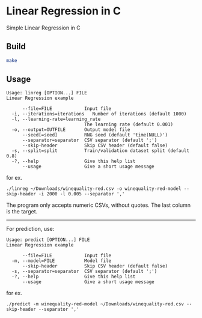 # Linear Regression in C

Simple Linear Regression in C

## Build

```bash
make
```

## Usage

```
Usage: linreg [OPTION...] FILE
Linear Regression example

      --file=FILE            Input file
  -i, --iterations=iterations   Number of iterations (default 1000)
  -l, --learning-rate=learning_rate
                             The learning rate (default 0.001)
  -o, --output=OUTFILE       Output model file
      --seed[=seed]          RNG seed (default 'time(NULL)')
      --separator=separator  CSV separator (default ';')
      --skip-header          Skip CSV header (default false)
  -s, --split=split          Train/validation dataset split (default 0.8)
  -?, --help                 Give this help list
      --usage                Give a short usage message
```

for ex.

`./linreg ~/Downloads/winequality-red.csv -o winequality-red-model --skip-header -i 2000 -l 0.005 --separator ','`

The program only accepts numeric CSVs, without quotes. The last column is the target.

---

For prediction, use:

```
Usage: predict [OPTION...] FILE
Linear Regression example

      --file=FILE            Input file
  -m, --model=FILE           Model file
      --skip-header          Skip CSV header (default false)
  -s, --separator=separator  CSV separator (default ';')
  -?, --help                 Give this help list
      --usage                Give a short usage message
```

for ex.

`./predict -m winequality-red-model ~/Downloads/winequality-red.csv --skip-header --separator ','`
